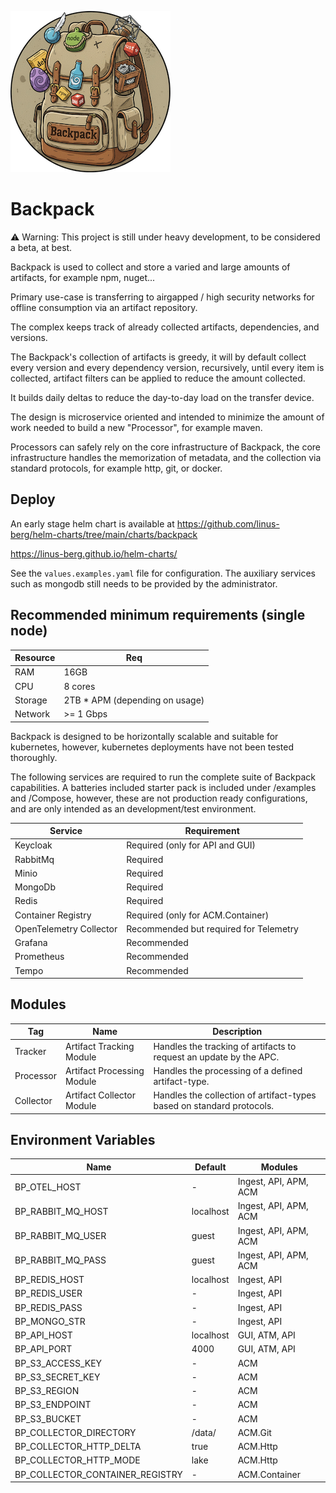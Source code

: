 ![](images/backpack-256.png)
# Backpack
:warning: Warning: This project is still under heavy development, to be considered a beta, at best.

Backpack is used to collect and store a varied and large amounts of artifacts, for example npm, nuget...

Primary use-case is transferring to airgapped / high security networks for offline consumption via an artifact repository.

The complex keeps track of already collected artifacts, dependencies, and versions.

The Backpack's collection of artifacts is greedy, it will by default collect every version and every dependency version, recursively, 
until every item is collected, artifact filters can be applied to reduce the amount collected.

It builds daily deltas to reduce the day-to-day load on the transfer device.

The design is microservice oriented and intended to minimize the amount of work needed to build a new "Processor", for example maven.

Processors can safely rely on the core infrastructure of Backpack, the core infrastructure handles the memorization of metadata, 
and the collection via standard protocols, for example http, git, or docker.
## Deploy
An early stage helm chart is available at
https://github.com/linus-berg/helm-charts/tree/main/charts/backpack

https://linus-berg.github.io/helm-charts/

See the `values.examples.yaml` file for configuration.
The auxiliary services such as mongodb still needs to be provided by the administrator.

## Recommended minimum requirements (single node)
| Resource | Req                              |
|----------|----------------------------------|
| RAM      | 16GB                             |
| CPU      | 8 cores                          |
| Storage  | 2TB * APM (depending on usage)   |
| Network  | >= 1 Gbps                        |

Backpack is designed to be horizontally scalable and suitable for kubernetes, however, kubernetes deployments have not been tested thoroughly.

The following services are required to run the complete suite of Backpack capabilities.
A batteries included starter pack is included under /examples and /Compose, however, these are not production ready configurations, and are only intended as an development/test environment.


| Service                 | Requirement                            |
|-------------------------|--------------------------------------|
| Keycloak                | Required (only for API and GUI)        |
| RabbitMq                | Required                               |
| Minio                   | Required                               |
| MongoDb                 | Required                               |
| Redis                   | Required                               |
| Container Registry      | Required (only for ACM.Container)      |
| OpenTelemetry Collector | Recommended but required for Telemetry | 
| Grafana                 | Recommended                            | 
| Prometheus              | Recommended                            | 
| Tempo                   | Recommended                            | 


## Modules
| Tag       | Name                        | Description                                                           |
|-----------|-----------------------------|-----------------------------------------------------------------------|
| Tracker   | Artifact Tracking Module    | Handles the tracking of artifacts to request an update by the APC.    |
| Processor | Artifact Processing Module  | Handles the processing of a defined artifact-type.                    |
| Collector | Artifact Collector Module   | Handles the collection of artifact-types based on standard protocols. |

## Environment Variables
| Name                            | Default   | Modules               |
|---------------------------------|-----------|-----------------------|
| BP_OTEL_HOST                    | -         | Ingest, API, APM, ACM |
| BP_RABBIT_MQ_HOST               | localhost | Ingest, API, APM, ACM |
| BP_RABBIT_MQ_USER               | guest     | Ingest, API, APM, ACM |
| BP_RABBIT_MQ_PASS               | guest     | Ingest, API, APM, ACM |
| BP_REDIS_HOST                   | localhost | Ingest, API           |
| BP_REDIS_USER                   | -         | Ingest, API           |
| BP_REDIS_PASS                   | -         | Ingest, API           |
| BP_MONGO_STR                    | -         | Ingest, API           |
| BP_API_HOST                     | localhost | GUI, ATM, API         |
| BP_API_PORT                     | 4000      | GUI, ATM, API         |
| BP_S3_ACCESS_KEY                | -         | ACM                   |
| BP_S3_SECRET_KEY                | -         | ACM                   |
| BP_S3_REGION                    | -         | ACM                   |
| BP_S3_ENDPOINT                  | -         | ACM                   |
| BP_S3_BUCKET                    | -         | ACM                   |
| BP_COLLECTOR_DIRECTORY          | /data/    | ACM.Git               |
| BP_COLLECTOR_HTTP_DELTA         | true      | ACM.Http              |
| BP_COLLECTOR_HTTP_MODE          | lake      | ACM.Http              |
| BP_COLLECTOR_CONTAINER_REGISTRY | -         | ACM.Container         |
